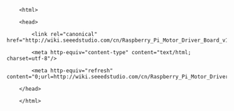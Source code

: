 <!DOCTYPE html>
        <html>
        <head>
            <link rel="canonical" href="http://wiki.seeedstudio.com/cn/Raspberry_Pi_Motor_Driver_Board_v1.0/"/>
            <meta http-equiv="content-type" content="text/html; charset=utf-8"/>
            <meta http-equiv="refresh" content="0;url=http://wiki.seeedstudio.com/cn/Raspberry_Pi_Motor_Driver_Board_v1.0/"/>
        </head>
        </html>